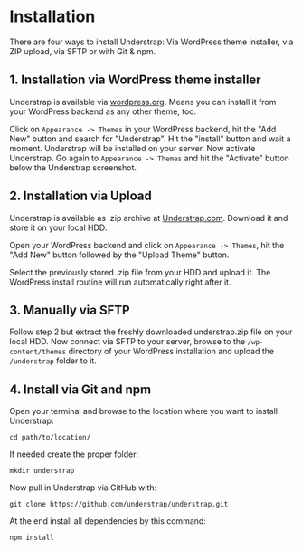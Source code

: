 # Installation

There are four ways to install Understrap: Via WordPress theme installer, via ZIP upload, via SFTP or with Git & npm.

## 1. Installation via WordPress theme installer

Understrap is available via [wordpress.org](https://wordpress.org/themes/understrap/). Means you can install it from your WordPress backend as any other theme, too.

Click on `Appearance -> Themes` in your WordPress backend, hit the "Add New" button and search for "Understrap". Hit the "install" button and wait a moment. Understrap will be installed on your server. Now activate Understrap. Go again to `Appearance -> Themes` and hit the "Activate" button below the Understrap screenshot.

## 2. Installation via Upload

Understrap is available as .zip archive at [Understrap.com](https://understrap.com). Download it and store it on your local HDD.

Open your WordPress backend and click on `Appearance -> Themes`, hit the "Add New" button followed by the "Upload Theme" button.

Select the previously stored .zip file from your HDD and upload it. The WordPress install routine will run automatically right after it.

## 3. Manually via SFTP

Follow step 2 but extract the freshly downloaded understrap.zip file on your local HDD. Now connect via SFTP to your server, browse to the `/wp-content/themes` directory of your WordPress installation and upload the `/understrap` folder to it.

## 4. Install via Git and npm

Open your terminal and browse to the location where you want to install Understrap:

`cd path/to/location/`

If needed create the proper folder:

`mkdir understrap `

Now pull in Understrap via GitHub with:

`git clone https://github.com/understrap/understrap.git`

At the end install all dependencies by this command:

`npm install`

